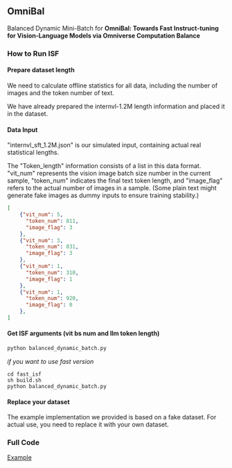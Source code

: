 ## OmniBal

Balanced Dynamic Mini-Batch for
**OmniBal: Towards Fast Instruct-tuning for Vision-Language Models via  Omniverse Computation Balance**

### How to Run ISF

#### Prepare dataset length

We need to calculate offline statistics for all data, including the number of images and the token number of text.

We have already prepared the internvl-1.2M length information and placed it in the dataset.


#### Data Input

"internvl_sft_1.2M.json" is our simulated input, containing actual real statistical lengths.

The "Token_length" information consists of a list in this data format. "vit_num" represents the vision image batch size number in the current sample, "token_num" indicates the final text token length, and "image_flag" refers to the actual number of images in a sample. (Some plain text might generate fake images as dummy inputs to ensure training stability.)

```json
[
    {"vit_num": 5,
      "token_num": 811,
      "image_flag": 3
    },
    {"vit_num": 3,
      "token_num": 831,
      "image_flag": 3
    },
    {"vit_num": 1,
      "token_num": 310,
      "image_flag": 1
    },
    {"vit_num": 1,
      "token_num": 920,
      "image_flag": 0
    },
]

```

#### Get ISF arguments (vit bs num and llm token length)

```python
python balanced_dynamic_batch.py
```

*if you want to use fast version*

```
cd fast_isf
sh build.sh
python balanced_dynamic_batch.py
```

#### Replace your dataset

The example implementation we provided is based on a fake dataset. For actual use, you need to replace it with your own dataset.

### Full Code

[Example](https://github.com/ModelTC/EasyLLM)






